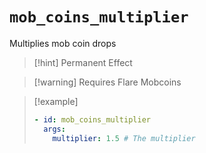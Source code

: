 # `mob_coins_multiplier`

Multiplies mob coin drops

> [!hint] Permanent Effect

> [!warning] Requires Flare Mobcoins

> [!example]
> ```yaml
> - id: mob_coins_multiplier
>   args:
>     multiplier: 1.5 # The multiplier
> ```
